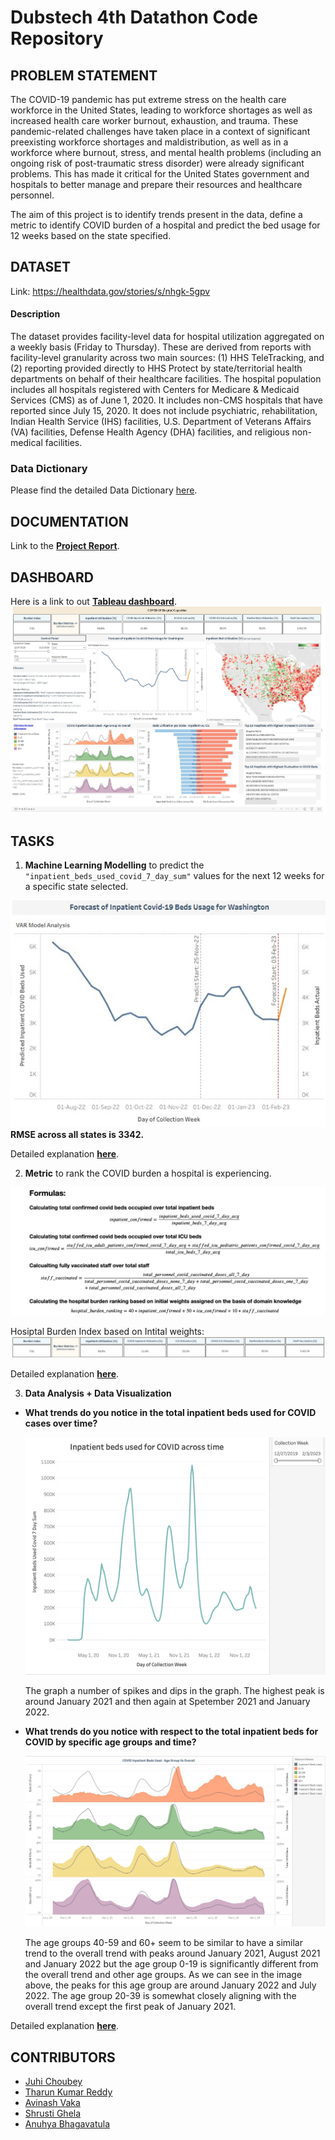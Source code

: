 # Dubstech 4th Datathon Code Repository

## PROBLEM STATEMENT

The COVID-19 pandemic has put extreme stress on the health care workforce in the United States, leading to workforce shortages as well as increased health care worker burnout, exhaustion, and trauma. These pandemic-related challenges have taken place in a context of significant preexisting workforce shortages and maldistribution, as well as in a workforce where burnout, stress, and mental health problems (including an ongoing risk of post-traumatic stress disorder) were already significant problems. This has made it critical for the United States government and hospitals to better manage and prepare their resources and healthcare personnel. 

The aim of this project is to identify trends present in the data, define a metric to identify COVID burden of a hospital and predict the bed usage for 12 weeks based on the state specified.  

## DATASET

Link: https://healthdata.gov/stories/s/nhgk-5gpv

#### Description
The dataset provides facility-level data for hospital utilization aggregated on a weekly basis (Friday to Thursday). These are derived from reports with facility-level granularity across two main sources: (1) HHS TeleTracking, and (2) reporting provided directly to HHS Protect by state/territorial health departments on behalf of their healthcare facilities. The hospital population includes all hospitals registered with Centers for Medicare & Medicaid Services (CMS) as of June 1, 2020. It includes non-CMS hospitals that have reported since July 15, 2020. It does not include psychiatric, rehabilitation, Indian Health Service (IHS) facilities, U.S. Department of Veterans Affairs (VA) facilities, Defense Health Agency (DHA) facilities, and religious non-medical facilities.

### Data Dictionary

Please find the detailed Data Dictionary [here](https://docs.google.com/spreadsheets/d/1A4rVaa1xtjPEzdTpjK58IFEsyH971xoKUanahzRE-i8/edit#gid=0).

## DOCUMENTATION
Link to the **[Project Report](https://github.com/TharunKumarReddy5/optimizers-dubstech-2023/tree/main/docs/project_report.md)**.

## DASHBOARD
Here is a link to out **[Tableau dashboard](https://public.tableau.com/app/profile/tharun.kumar.reddy5213/viz/OptimizersHospitalBedsDashboard/AnalysisDashboard?publish=yes)**.
![tableau](https://github.com/TharunKumarReddy5/optimizers-dubstech-2023/blob/main/tableau/tableau.jpg?raw=true)

## TASKS

1. **Machine Learning Modelling** to predict the `"inpatient_beds_used_covid_7_day_sum"` values for the next 12 weeks  for a specific state selected.

![model](https://github.com/TharunKumarReddy5/optimizers-dubstech-2023/blob/main/plots/model.jpg?raw=true)
**RMSE across all states is 3342.**

Detailed explanation **[here](https://github.com/TharunKumarReddy5/optimizers-dubstech-2023/blob/main/docs/project_report.md#modelling)**.

2. **Metric** to rank the COVID burden a hospital is experiencing.

![metric](https://github.com/TharunKumarReddy5/optimizers-dubstech-2023/blob/main/plots/metric.jpg?raw=true)

Hosiptal Burden Index based on Intital weights:
![metric_op](https://github.com/TharunKumarReddy5/optimizers-dubstech-2023/blob/main/plots/metric_op.jpg?raw=true)

Detailed explanation **[here](https://github.com/TharunKumarReddy5/optimizers-dubstech-2023/blob/main/docs/project_report.md#metric-design)**.

3. **Data Analysis + Data Visualization**

- **What trends do you notice in the total inpatient beds used for COVID cases over time?** 
    
    ![q2](https://github.com/TharunKumarReddy5/optimizers-dubstech-2023/blob/main/plots/q2.png?raw=true)
    
    The graph a number of spikes and dips in the graph. The highest peak is around January 2021 and then again at Spetember 2021 and January 2022.
- **What trends do you notice with respect to the total inpatient beds for COVID by specific age groups and time?**
    
    ![q3](https://github.com/TharunKumarReddy5/optimizers-dubstech-2023/blob/main/plots/q3.jpg?raw=true)

    The age groups 40-59 and 60+ seem to be similar to have a similar trend to the overall trend with peaks around January 2021, August 2021 and January 2022 but the age group 0-19 is significantly different from the overall trend and other age groups. As we can see in the image above, the peaks for this age group are around January 2022 and July 2022. The age group 20-39 is somewhat closely aligning with the overall trend except the first peak of January 2021.

Detailed explanation **[here](https://github.com/TharunKumarReddy5/optimizers-dubstech-2023/blob/main/docs/project_report.md#data-analysis--visualization)**.

## CONTRIBUTORS

- [Juhi Choubey](https://github.com/jchoubey)
- [Tharun Kumar Reddy](https://github.com/TharunKumarReddy5) 
- [Avinash Vaka](https://github.com/avinash-vaka)
- [Shrusti Ghela](https://github.com/shrusti-ghela)
- [Anuhya Bhagavatula](https://github.com/anuhyabs)